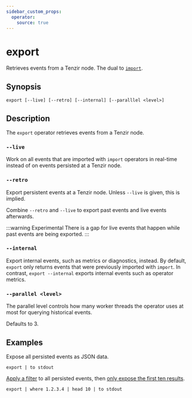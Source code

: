 ```yaml
---
sidebar_custom_props:
  operator:
    source: true
---
```


# export

Retrieves events from a Tenzir node. The dual to [`import`](import.md).

## Synopsis

```
export [--live] [--retro] [--internal] [--paralllel <level>]
```

## Description

The `export` operator retrieves events from a Tenzir node.

### `--live`

Work on all events that are imported with `import` operators in real-time
instead of on events persisted at a Tenzir node.

### `--retro`

Export persistent events at a Tenzir node. Unless `--live` is given, this is
implied.

Combine `--retro` and `--live` to export past events and live events afterwards.

:::warning Experimental
There is a gap for live events that happen while past events are being exported.
:::

### `--internal`

Export internal events, such as metrics or diagnostics, instead. By default,
`export` only returns events that were previously imported with `import`. In
contrast, `export --internal` exports internal events such as operator metrics.

### `--parallel <level>`

The parallel level controls how many worker threads the operator uses at most
for querying historical events.

Defaults to 3.

## Examples

Expose all persisted events as JSON data.

```
export | to stdout
```

[Apply a filter](where.md) to all persisted events, then [only expose the first
ten results](head.md).

```
export | where 1.2.3.4 | head 10 | to stdout
```

